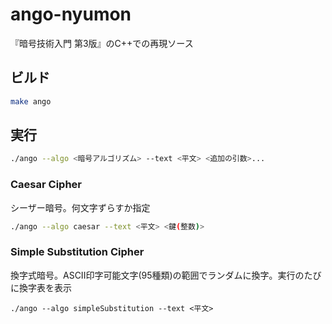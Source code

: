 # ango-nyumon
『暗号技術入門 第3版』のC++での再現ソース


## ビルド

```bash
make ango
```

## 実行

```bash
./ango --algo <暗号アルゴリズム> --text <平文> <追加の引数>...
```

### Caesar Cipher
シーザー暗号。何文字ずらすか指定


```bash
./ango --algo caesar --text <平文> <鍵(整数)>
```

### Simple Substitution Cipher
換字式暗号。ASCII印字可能文字(95種類)の範囲でランダムに換字。実行のたびに換字表を表示

```
./ango --algo simpleSubstitution --text <平文>
```
